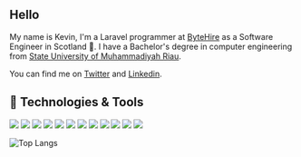 ## Hello
My name is Kevin, I'm a Laravel programmer at <a href="https://bytehire.io/" target="_blank">ByteHire</a> as a Software Engineer in Scotland 🏴󠁧󠁢󠁳󠁣󠁴󠁿. I have a Bachelor's degree in computer engineering from [State University of Muhammadiyah Riau][UMRI].

You can find me on [Twitter][twitter] and [Linkedin][linkedin].

## 🔧 Technologies & Tools
![](https://img.shields.io/badge/OS-Mac-informational?style=flat&logo=apple&color=663399)
![](https://img.shields.io/badge/Editor-PHPStorm-informational?style=flat&logo=jetbrains&color=663399)
![](https://img.shields.io/badge/Code-PHP-informational?style=flat&logo=php&color=663399)
![](https://img.shields.io/badge/Code-JavaScript-informational?style=flat&logo=javascript&color=663399)
![](https://img.shields.io/badge/Code-TypeScript-informational?style=flat&logo=typescript&color=663399)
![](https://img.shields.io/badge/Tools-Laravel-informational?style=flat&logo=laravel&color=663399)
![](https://img.shields.io/badge/Tools-ExpressJS-informational?style=flat&logo=express&color=663399)
![](https://img.shields.io/badge/Tools-mySQL-informational?style=flat&logo=mysql&color=663399)
![](https://img.shields.io/badge/Tools-RabbitMQ-informational?style=flat&logo=rabbitmq&color=663399)
![](https://img.shields.io/badge/Tools-Kafka-informational?style=flat&logo=apache-kafka&color=663399)
![](https://img.shields.io/badge/Shell-Bash-informational?style=flat&logo=gnu-bash&color=663399)
![](https://img.shields.io/badge/Shell-Fish-informational?style=flat&logo=fishshell&color=663399)

![Top Langs](https://github-readme-stats.vercel.app/api/top-langs/?username=kevariable&layout=compact)

[twitter]: https://twitter.com/kevariable
[linkedin]: https://linkedin.com/in/kevariable
[twitter_icon]: http://i.imgur.com/wWzX9uB.png (twitter icon)
[linkedin_icon]: https://raw.githubusercontent.com/kevariable/kevariable/master/linkedin.png (linkedin icon)
[UMRI]: https://umri.ac.id/#googtrans(id|en)
